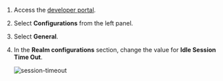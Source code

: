 1.   Access the [developer portal](insert-link). 

2.   Select **Configurations** from the left panel. 

3.   Select **General**.

4.   In the **Realm configurations** section, change the value for **Idle Session Time Out**.

     ![session-timeout](../../assets/img/fragments/session-timeout.png)
